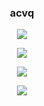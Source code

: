 <h3 align="center">acvq</h3>

<p align="center">
  <img src="https://github-readme-stats.vercel.app/api/?username=6af&title_color=4F8CC9&text_color=9f9f9f&show_icons=true&bg_color=00000000&hide_border=true&icon_color=4F8CC9&hide_title=true&count_private=true"/>
</p>


<p align="center">
  <img src="https://discord.c99.nl/widget/theme-2/821123193006981130.png"/>
</p>

<p align="center">
  <img src="https://spotify-github-profile.vercel.app/api/view?uid=12129190187&cover_image=true&theme=default"/>
</p>
<p align="center">
<img src="https://komarev.com/ghpvc/?username=acvq">
</p>
